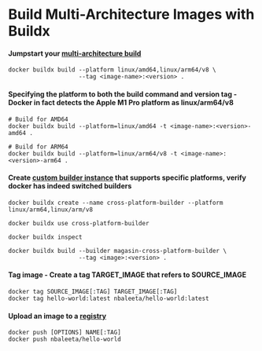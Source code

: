 # Build Multi-Architecture Images with Buildx

#### Jumpstart your [multi-architecture build](https://www.docker.com/blog/how-to-rapidly-build-multi-architecture-images-with-buildx/)
```
docker buildx build --platform linux/amd64,linux/arm64/v8 \
                    --tag <image-name>:<version> .
```

#### Specifying the platform to both the build command and version tag - Docker in fact detects the Apple M1 Pro platform as linux/arm64/v8
```
# Build for AMD64
docker buildx build --platform=linux/amd64 -t <image-name>:<version>-amd64 .

# Build for ARM64 
docker buildx build --platform=linux/arm64/v8 -t <image-name>:<version>-arm64 .
```

#### Create [custom builder instance](https://medium.com/@josephadewole1/how-to-build-multiarch-images-in-docker-4cdd552c2fe3) that supports specific platforms, verify docker has indeed switched builders
```
docker buildx create --name cross-platform-builder --platform linux/arm64,linux/arm/v8

docker buildx use cross-platform-builder

docker buildx inspect

docker buildx build --builder magasin-cross-platform-builder \
                    --tag <image>:<version> .
```

#### Tag image - Create a tag TARGET_IMAGE that refers to SOURCE_IMAGE
```
docker tag SOURCE_IMAGE[:TAG] TARGET_IMAGE[:TAG]
docker tag hello-world:latest nbaleeta/hello-world:latest
```

#### Upload an image to a [registry](https://docs.docker.com/engine/reference/commandline/push/)
```
docker push [OPTIONS] NAME[:TAG]
docker push nbaleeta/hello-world
```
